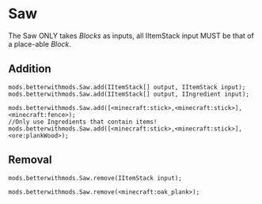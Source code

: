 # Saw

The Saw ONLY takes _Blocks_ as inputs, all IItemStack input MUST be that of a place-able _Block_.

## Addition

``` 
mods.betterwithmods.Saw.add(IItemStack[] output, IItemStack input);
mods.betterwithmods.Saw.add(IItemStack[] output, IIngredient input);
 
mods.betterwithmods.Saw.add([<minecraft:stick>,<minecraft:stick>], <minecraft:fence>);
//Only use Ingredients that contain items!
mods.betterwithmods.Saw.add([<minecraft:stick>,<minecraft:stick>], <ore:plankWood>);
```

## Removal

``` 
mods.betterwithmods.Saw.remove(IItemStack input);
 
mods.betterwithmods.Saw.remove(<minecraft:oak_plank>);
```
